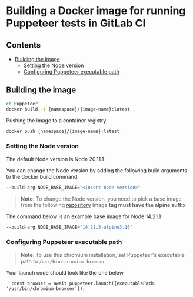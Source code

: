 # Building a Docker image for running Puppeteer tests in GitLab CI

## Contents

* [Building the image](#building-the-image)
    * [Setting the Node version](#setting-the-node-version)
    * [Configuring Puppeteer executable path](#configuring-puppeteer-executable-path)

## Building the image

```bash
cd Puppeteer
docker build -t {namespace}/{image-name}:latest .
```

Pushing the image to a container registry

```sh
docker push {namespace}/{image-name}:latest
```

### Setting the Node version

The default Node version is Node 20.11.1

You can change the Node version by adding the following build arguments to the docker build command

```bash
--build-arg NODE_BASE_IMAGE="<insert node version>"
```

> **Note:** To change the Node version, you need to pick a base image from the following [repository](https://hub.docker.com/_/node) Image **tag must have the alpine suffix**

The command below is an example base image for Node 14.21.1

```bash
--build-arg NODE_BASE_IMAGE="14.21.3-alpine3.16"
```

### Configuring Puppeteer executable path

> **Note**: To use this chromium installation, set Puppeteer's executable path to `/usr/bin/chromium-browser`

Your launch code should look like the one below

```TS
  const browser = await puppeteer.launch({executablePath: '/usr/bin/chromium-browser'});
```
